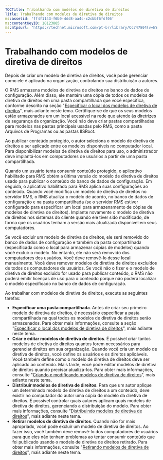 ```yaml
---
TOCTitle: Trabalhando com modelos de diretiva de direitos
Title: Trabalhando com modelos de diretiva de direitos
ms:assetid: 'ff4f1143-f6b9-4dd8-aa4c-c2cbbf6fdf06'
ms:contentKeyID: 18123885
ms:mtpsurl: 'https://technet.microsoft.com/pt-br/library/Cc747804(v=WS.10)'
---
```


Trabalhando com modelos de diretiva de direitos
===============================================

Depois de criar um modelo de diretiva de direitos, você pode gerenciar como ele é aplicado na organização, controlando sua distribuição a autores.

O RMS armazena modelos de diretiva de direitos no banco de dados de configuração. Além disso, ele mantém uma cópia de todos os modelos de diretiva de direitos em uma pasta compartilhada que você especifica, conforme descrito na seção "[Especificar o local dos modelos de diretiva de direitos](https://technet.microsoft.com/e1bee46d-33db-424f-ba45-1dcedcb883ab)", mais adiante neste tema. Certifique-se de que os seus modelos estão armazenados em um local acessível na rede que atende às diretrizes de segurança da organização. Você não deve criar pastas compartilhadas para modelos nas pastas principais usadas pelo RMS, como a pasta Arquivos de Programas ou as pastas IISRoot.

Ao publicar conteúdo protegido, o autor seleciona o modelo de diretiva de direitos a ser aplicado entre os modelos disponíveis no computador local. Para disponibilizar modelos de diretiva de direitos para uso, o administrador deve implantá-los em computadores de usuários a partir de uma pasta compartilhada.

Quando um usuário tenta consumir conteúdo protegido, o aplicativo habilitado para RMS obtém a última versão do modelo de diretiva de direitos usado para publicar o conteúdo do banco de dados de configuração. Em seguida, o aplicativo habilitado para RMS aplica suas configurações ao conteúdo. Quando você modifica um modelo de diretiva de direitos no servidor RMS, o RMS atualiza o modelo de acordo, no banco de dados de configuração e na pasta compartilhada (se o servidor RMS estiver configurado para especificar um local para armazenamento de cópias de modelos de diretiva de direitos). Implante novamente o modelo de diretiva de direitos nos sistemas do cliente quando ele tiver sido modificado, de forma que os usuários tenham a versão mais atualizada disponível em seus computadores.

Se você excluir um modelo de diretiva de direitos, ele será removido do banco de dados de configuração e também da pasta compartilhada (especificada como o local para armazenar cópias de modelos) quando você excluir o modelo. No entanto, ele não será removido dos computadores dos usuários. Você deve removê-lo desse local manualmente. Você deve remover modelos de diretiva de direitos excluídos de todos os computadores de usuários. Se você não o fizer e o modelo de diretiva de direitos excluído for usado para publicar conteúdo, o RMS não poderá emitir licenças de uso para o conteúdo porque não poderá localizar o modelo especificado no banco de dados de configuração.

Ao trabalhar com modelos de diretiva de direitos, execute as seguintes tarefas:

-   **Especificar uma pasta compartilhada**. Antes de criar seu primeiro modelo de diretiva de direitos, é necessário especificar a pasta compartilhada na qual todos os modelos de diretiva de direitos serão armazenados. Para obter mais informações, consulte a seção "[Especificar o local dos modelos de diretiva de direitos](https://technet.microsoft.com/e1bee46d-33db-424f-ba45-1dcedcb883ab)", mais adiante neste tema.
-   **Criar e editar modelos de diretiva de direitos**. É possível criar tantos modelos de diretiva de direitos quantos forem necessários para gerenciar direitos em sua organização. Quando você cria um modelo de diretiva de direitos, você define os usuários e os direitos aplicáveis. Você também define como o modelo de diretiva de direitos deve ser aplicado ao conteúdo. Mais tarde, você pode editar modelos de diretiva de direitos quando precisar atualizá-los. Para obter mais informações, consulte "[Criando e modificando modelos de diretiva de direitos](https://technet.microsoft.com/6014176f-ef71-4d29-b3e3-da129c18563d)", mais adiante neste tema.
-   **Distribuir modelos de diretiva de direitos**. Para que um autor aplique um determinado modelo de diretiva de direitos a um conteúdo, deve existir no computador do autor uma cópia do modelo da diretiva de direitos. É possível controlar quais autores aplicam quais modelos de diretiva de direitos, gerenciando a distribuição do modelo. Para obter mais informações, consulte "[Distribuindo modelos de diretiva de direitos](https://technet.microsoft.com/ae6fa26f-d744-4ac9-9eb1-728ffab87bfe)", mais adiante neste tema.
-   **Retirar modelos de diretiva de direitos**. Quando não for mais apropriado, você pode excluir um modelo de diretiva de direitos. Ao fazer isso, você também deve removê-lo dos computadores de usuários para que eles não tenham problemas ao tentar consumir conteúdo que foi publicado usando o modelo de diretiva de direitos retirado. Para obter mais informações, consulte "[Retirando modelos de diretiva de direitos](https://technet.microsoft.com/32bf98c7-edda-4507-a4b8-4c11bddd6e60)", mais adiante neste tema.
